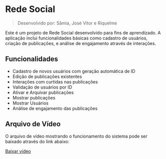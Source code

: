 # Rede Social

> Desenvolvido por: Sâmia, José Vitor e Riquelme 

Este é um projeto de Rede Social desenvolvido para fins de aprendizado. A aplicação inclui funcionalidades básicas como cadastro de usuários, criação de publicações, e análise de engajamento através de interações.

## Funcionalidades

- Cadastro de novos usuários com geração automática de ID
- Edição de publicações existentes
- Interações com curtidas nas publicações
- Validação de usuários por ID
- Ativar e Arquivar publicações
- Mostrar publicações
- Mostrar Usuários
- Análise de engajamento das publicações

## Arquivo de Vídeo

O arquivo de vídeo mostrando o funcionamento do sistema pode ser baixado através do link abaixo:

[Baixar vídeo](https://drive.google.com/file/d/1rKmbkoF5Woh2ZvIMFOGrSb0h0CkXnsx8/view?usp=drive_link)
